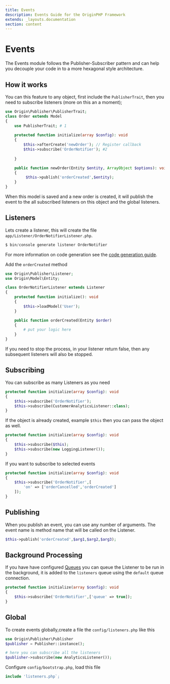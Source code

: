 ```yaml
---
title: Events
description: Events Guide for the OriginPHP Framework
extends: _layouts.documentation
section: content
---
```

# Events

The Events module follows the Publisher-Subscriber pattern and can help you decouple your code in to a more hexagonal style architecture.

## How it works

You can this feature to any object, first include the `PublisherTrait`, then you need to subscribe listeners (more on this an a moment);

```php
use Origin\Publisher\PublisherTrait;
class Order extends Model
{
    use PublisherTrait; # 1
    
    protected function initialize(array $config): void
    {
        $this->afterCreate('newOrder'); // Register callback
        $this->subscribe('OrderNotifier'); #2
         
    }

    public function newOrder(Entity $entity, ArrayObject $options): void
    {
         $this->publish('orderCreated',$entity); 
    }
}
```

When this model is saved and a new order is created, it will publish the event to the all subscribed listeners on this object and the global listeners.

## Listeners

Lets create a listener, this will create the file  `app/Listener/OrderNotifierListener.php`.

```php
$ bin/console generate listener OrderNotifier
```

For more information on code generation see the [code generation guide](/docs/development/code-generation).

Add the `orderCreated` method

```php
use Origin\Publisher\Listener;
use Origin\Model\Entity;

class OrderNotifierListener extends Listener
{
    protected function initialize(): void
    {
        $this->loadModel('User');
    }

    public function orderCreated(Entity $order)
    {
        # put your logic here
    }
}
```

If you need to stop the process, in your listener return false, then any subsequent listeners will also be stopped.

## Subscribing

You can subscribe as many Listeners as you need

```php
protected function initialize(array $config): void
{
    $this->subscribe('OrderNotifier');
    $this->subscribe(CustomerAnalyticsListener::class);
}
```

If the object is already created, example `$this` then you can pass the object as well.

```php
protected function initialize(array $config): void
{
    $this->subscribe($this);
    $this->subscribe(new LoggingListener());
}
```

If you want to subscribe to selected events

```php
protected function initialize(array $config): void
{
    $this->subscribe('OrderNotifier',[
        'on' => ['orderCancelled','orderCreated']
    ]);
}
```

## Publishing

When you publish an event, you can use any number of arguments. The event name is method name
that will be called on the Listener.

```php
$this->publish('orderCreated',$arg1,$arg2,$arg3);
```

## Background Processing

If you have have configured [Queues](/docs/queue) you can queue the Listener to be run in the background, it is added to the `listeners` queue using the `default` queue connection.

```php
protected function initialize(array $config): void
{
    $this->subscribe('OrderNotifier',['queue' => true]);
}
```

## Global

To create events globally,create a file the `config/listeners.php` like this

```php
use Origin\Publisher\Publisher
$publisher = Publisher::instance();

# here you can subscribe all the listeners
$publisher->subscribe(new AnalyticsListener());
```

Configure `config/bootstrap.php`, load this file

```php
include 'listeners.php`;
```